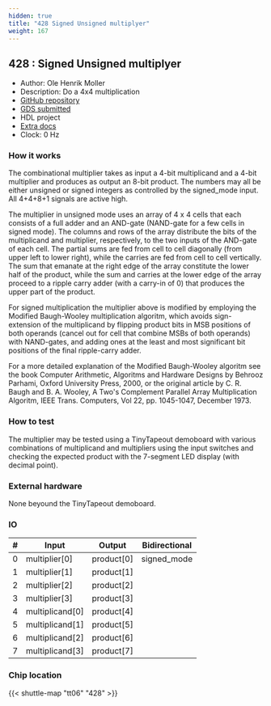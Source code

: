 ```yaml
---
hidden: true
title: "428 Signed Unsigned multiplyer"
weight: 167
---
```


## 428 : Signed Unsigned multiplyer

* Author: Ole Henrik Moller
* Description: Do a 4x4 multiplication 
* [GitHub repository](https://github.com/jorgenkraghjakobsen/tt06-signed_unsigned_4x4_bit_multiplier)
* [GDS submitted](https://github.com/jorgenkraghjakobsen/tt06-signed_unsigned_4x4_bit_multiplier/actions/runs/8756986314)
* HDL project
* [Extra docs](None)
* Clock: 0 Hz

<!---

This file is used to generate your project datasheet. Please fill in the information below and delete any unused
sections.

You can also include images in this folder and reference them in the markdown. Each image must be less than
512 kb in size, and the combined size of all images must be less than 1 MB.
-->


### How it works

The combinational multiplier takes as input a 4-bit multiplicand and a 4-bit multiplier and produces as output an 8-bit product.
The numbers may all be either unsigned or signed integers as controlled by the signed_mode input. All 4+4+8+1 signals are active high.

The multiplier in unsigned mode uses an array of 4 x 4 cells that each consists of a full adder and an AND-gate (NAND-gate for a few cells in signed mode).
The columns and rows of the array distribute the bits of the multiplicand and multiplier, respectively, to the two inputs of the AND-gate of each cell.
The partial sums are fed from cell to cell diagonally (from upper left to lower right), while the carries are fed from cell to cell vertically.
The sum that emanate at the right edge of the array constitute the lower half of the product, while the sum and carries at the lower edge of the array
proceed to a ripple carry adder (with a carry-in of 0) that produces the upper part of the product.

For signed multiplication the multiplier above is modified by employing the Modified Baugh-Wooley multiplication algoritm, which avoids sign-extension
of the multiplicand by flipping product bits in MSB positions of both operands (cancel out for cell that combine MSBs of both operands) with NAND-gates,
and adding ones at the least and most significant bit positions of the final ripple-carry adder.

For a more detailed explanation of the Modified Baugh-Wooley algoritm see the book
Computer Arithmetic, Algoritms and Hardware Designs by Behrooz Parhami, Oxford University Press, 2000, or the original article by
C. R. Baugh and B. A. Wooley, A Two's Complement Parallel Array Multiplication Algoritm, IEEE Trans. Computers, Vol 22, pp. 1045-1047, December 1973.

### How to test

The multiplier may be tested using a TinyTapeout demoboard with various combinations of multiplicand and multipliers using the input switches and
checking the expected product with the 7-segment LED display (with decimal point).

### External hardware

None beyound the TinyTapeout demoboard.


### IO

| # | Input          | Output         | Bidirectional   |
| - | -------------- | -------------- | --------------- |
| 0 | multiplier[0] | product[0] | signed_mode |
| 1 | multiplier[1] | product[1] |  |
| 2 | multiplier[2] | product[2] |  |
| 3 | multiplier[3] | product[3] |  |
| 4 | multiplicand[0] | product[4] |  |
| 5 | multiplicand[1] | product[5] |  |
| 6 | multiplicand[2] | product[6] |  |
| 7 | multiplicand[3] | product[7] |  |

### Chip location

{{< shuttle-map "tt06" "428" >}}
